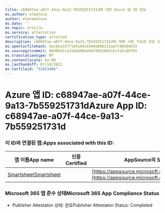 ```yaml
---
title: c68947ae-a07f-44ce-9a13-7b559251731d에 대한 Azure 앱 ID 정보
ms.author: elmalova
author: elenamalova
ms.date: ''
ms.topic: article
ms.service: attestation
certification_type: attested
description: c68947ae-a07f-44ce-9a13-7b559251731d에 대해 사용 가능한 모든 보안 및 규정 준수 정보입니다.
ms.openlocfilehash: 5ec0ea337f14416414344d80b231aafc9836e633
ms.sourcegitcommit: 0098942ce316ab984e09fd9d2063cbc516c8bfb5
ms.translationtype: MT
ms.contentlocale: ko-KR
ms.lasthandoff: 07/14/2021
ms.locfileid: "53423406"
---
```

# <a name="azure-app-id-c68947ae-a07f-44ce-9a13-7b559251731d"></a><span data-ttu-id="1036c-103">Azure 앱 ID: c68947ae-a07f-44ce-9a13-7b559251731d</span><span class="sxs-lookup"><span data-stu-id="1036c-103">Azure App ID: c68947ae-a07f-44ce-9a13-7b559251731d</span></span>


### <a name="apps-associated-with-this-id"></a><span data-ttu-id="1036c-104">이 ID와 연결된 앱:</span><span class="sxs-lookup"><span data-stu-id="1036c-104">Apps associated with this ID:</span></span>
| <span data-ttu-id="1036c-105">**앱 이름**</span><span class="sxs-lookup"><span data-stu-id="1036c-105">**App name**</span></span> | <span data-ttu-id="1036c-106">**인증**</span><span class="sxs-lookup"><span data-stu-id="1036c-106">**Certified**</span></span> | <span data-ttu-id="1036c-107">**AppSource의 보기**</span><span class="sxs-lookup"><span data-stu-id="1036c-107">**View in AppSource**</span></span> |
|-|-|-|
| [<span data-ttu-id="1036c-108">Smartsheet</span><span class="sxs-lookup"><span data-stu-id="1036c-108">Smartsheet</span></span>](https://docs.microsoft.com/en-us/microsoft-365-app-certification/forward/WA104380975) |  | [https://appsource.microsoft.com/product/office/WA104380975](https://appsource.microsoft.com/product/office/WA104380975) |

### <a name="microsoft-365-app-compliance-status"></a><span data-ttu-id="1036c-109">Microsoft 365 앱 준수 상태</span><span class="sxs-lookup"><span data-stu-id="1036c-109">Microsoft 365 App Compliance Status</span></span>
- <span data-ttu-id="1036c-110">Publisher Attestaton 상태: 완료</span><span class="sxs-lookup"><span data-stu-id="1036c-110">Publisher Attestaton Status: Completed</span></span>
